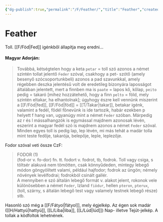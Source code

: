 ```yaml
---
{"dg-publish":true,"permalink":"/F/Feather/","title":"Feather","created":"2024-04-18T14:58","updated":"2024-10-25T18:42"}
---
```



# Feather

Toll. [[F/Föd\|Fed]] igénkből állapítja meg eredni...

#### Magyar Adorján:  

> Továbbá, kétségtelen hogy a keta `petar` = toll szó azonos a német szintén tollat jelentő `Feder` szóval, csakhogy a pet- szótő (amely besenyő szócsoportunkbeli) azonos a pad szavunkkal, amely régebben deszka jelentésű volt de eredetileg bizonyára laposságot általában jelentett, mert a finnben ma is `paate` = lapos kő, kőlap, `peito` pedig = takaró \[mihez hozzátehető, hogy a finn `pelto` = föld, mely szintén eltakar, ha elhantolnak\]; úgyhogy észre kell vennünk miszerint a [[F/Föd\|fed]], [[F/Föd\|föd]] = [[T/Takar\|takar]], betakar igénk, valamint a fedél, fődél főnevünk is ide tartozik, habár ezekben p helyett f hang van, ugyanúgy mint a német `Feder` szóban. Márpedig az r és l mássalhangzók is egymással majdnem azonosak lévén, eszerint a magyar fedél szó is majdnem azonos a német `Feder` szóval. Minden egyes toll is pedig lap, lep lévén, mi más tehát a madár tolla mint teste fedője, takarója, belepője, leple, leplezője.  

Fodor szóval veti össze CzF:  
> FODOR (1)  
>  (fod-or v. fo-dor) fn. tt. fodort v. fodrot, tb, fodrok. Toll vagy csiga, s töltsér alakuvá nem tömötten, csak könnyűdeden, mintegy lebegő módon göngyölített valami, például hajfodor; fodrok az üngön; némely növények levélfodrai; fodrokból csinált gallér.  
>  A mennyiben e szó általán lebegő formát v. alakot jelent, rokonok vele különösebben a német `Feder`, Izland `fiödur`, hellen `pteron`, `pterux`, (toll, szárny, s általán lebegő test vagy valamely testnek lebegő része) stb.  

  

Hasonló szó még a [[F/Fátyol\|fátyol]], mely égjelkép. Az égen sok madár ([[H/Hattyú\|hattyú]], [[L/Liba\|liba]], [[L/Lúd\|lúd]]) Nap- illetve Tejút-jelkép. A tollak a ködfoltok lehetnének.  